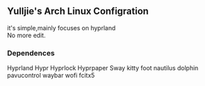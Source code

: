 ## Yulljie's Arch Linux Configration
it's simple,mainly focuses on hyprland  
No more edit.

### Dependences
Hyprland Hypr Hyprlock Hyprpaper Sway kitty foot nautilus dolphin pavucontrol waybar wofi fcitx5 

